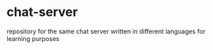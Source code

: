 # chat-server
repository for the same chat server written in different languages for learning purposes
